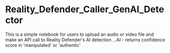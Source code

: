 # Reality_Defender_Caller_GenAI_Detector
This is a simple notebook for users to upload an audio or video file and make an API call to Reality Defender's AI detection ...AI - returns confidence score in 'manipulated' or 'authentic'
